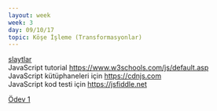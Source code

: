 ```yaml
---
layout: week
week: 3
day: 09/10/17
topic: Köşe İşleme (Transformasyonlar)
---
```

[slaytlar](../files/bca611-cg/lecture3/cg-ders3.pdf)  
JavaScript tutorial <https://www.w3schools.com/js/default.asp>    
JavaScript kütüphaneleri için <https://cdnjs.com>    
JavaScript kod testi için <https://jsfiddle.net>  
  

[Ödev 1](../files/bca611-cg/lecture3/bca611-hw1.zip)  
